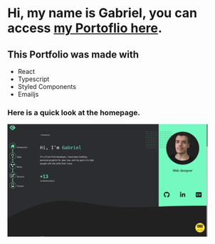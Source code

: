# Hi, my name is Gabriel, you can access [my Portoflio here](https://gabrielp.netlify.app/).

## This Portfolio was made with
* React
* Typescript
* Styled Components
* Emailjs

### Here is a quick look at the homepage.

<img src='./public/Portfolio Image.png' style='width: 450px'/>
